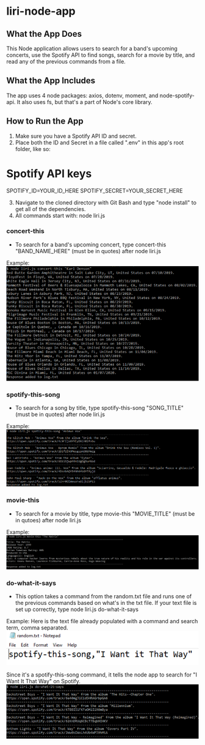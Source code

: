 # liri-node-app

## What the App Does

This Node application allows users to search for a band's upcoming concerts, use the Spotify API to find songs, search for a movie by title, and read any of the previous commands from a file. 

## What the App Includes

The app uses 4 node packages: axios, dotenv, moment, and node-spotify-api. It also uses fs, but that's a part of Node's core library. 

## How to Run the App 

1. Make sure you have a Spotify API ID and secret. 
2. Place both the ID and Secret in a file called ".env" in this app's root folder, like so:

# Spotify API keys

SPOTIFY_ID=YOUR_ID_HERE
SPOTIFY_SECRET=YOUR_SECRET_HERE 

3. Navigate to the cloned directory with Git Bash and type "node install" to get all of the dependencies. 
4. All commands start with: node liri.js

### concert-this

- To search for a band's upcoming concert, type concert-this "BAND_NAME_HERE" (must be in quotes) after node liri.js

Example:
![Image of concert response](https://raw.githubusercontent.com/Mrrwmix/liri-node-app/master/images/concert.png)

### spotify-this-song

- To search for a song by title, type spotify-this-song "SONG_TITLE" (must be in quotes) after node liri.js

Example: 
![Image of spotify response](https://github.com/Mrrwmix/liri-node-app/blob/master/images/song.png)

### movie-this

- To search for a movie by title, type movie-this "MOVIE_TITLE" (must be in qutoes) after node liri.js

Example: 
![Image of movie response](https://github.com/Mrrwmix/liri-node-app/blob/master/images/movie.png?raw=true)

### do-what-it-says

- This option takes a command from the random.txt file and runs one of the previous commands based on what's in the txt file. If your text file is set up correctly, type node liri.js do-what-it-says

Example:
Here is the text file already populated with a command and search term, comma separated.
![Image of random.txt](https://github.com/Mrrwmix/liri-node-app/blob/master/images/randomtxt.png?raw=trueG)

Since it's a spotify-this-song command, it tells the node app to search for "I Want It That Way" on Spotify. 
![Image of do-what-it-says response](https://github.com/Mrrwmix/liri-node-app/blob/master/images/dowhatitsays.png?raw=true)